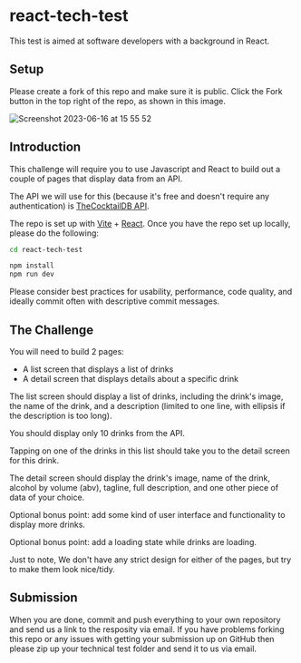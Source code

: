 # react-tech-test

This test is aimed at software developers with a background in React.

## Setup

Please create a fork of this repo and make sure it is public. Click the Fork button in the top right of the repo, as shown in this image.

![Screenshot 2023-06-16 at 15 55 52](https://github.com/asquareduk/react-native-tech-test/assets/17218062/daa4f402-480a-47c5-9a9f-95728238575d)

## Introduction

This challenge will require you to use Javascript and React to build out a couple of pages that display data from an API.

The API we will use for this (because it's free and doesn't require any authentication) is [TheCocktailDB API](https://www.thecocktaildb.com/api.php).

The repo is set up with [Vite](https://vitejs.dev/) + [React](https://react.dev/). Once you have the repo set up locally, please do the following:

```bash
cd react-tech-test

npm install
npm run dev
```

Please consider best practices for usability, performance, code quality, and ideally commit often with descriptive commit messages.

## The Challenge

You will need to build 2 pages:

- A list screen that displays a list of drinks
- A detail screen that displays details about a specific drink

The list screen should display a list of drinks, including the drink's image, the name of the drink, and a description (limited to one line, with ellipsis if the description is too long).

You should display only 10 drinks from the API.

Tapping on one of the drinks in this list should take you to the detail screen for this drink.

The detail screen should display the drink's image, name of the drink, alcohol by volume (abv), tagline, full description, and one other piece of data of your choice.

Optional bonus point: add some kind of user interface and functionality to display more drinks.

Optional bonus point: add a loading state while drinks are loading.

Just to note, We don't have any strict design for either of the pages, but try to make them look nice/tidy.

## Submission

When you are done, commit and push everything to your own repository and send us a link to the resposity via email. If you have problems forking this repo or any issues with getting your submission up on GitHub then please zip up your technical test folder and send it to us via email.
